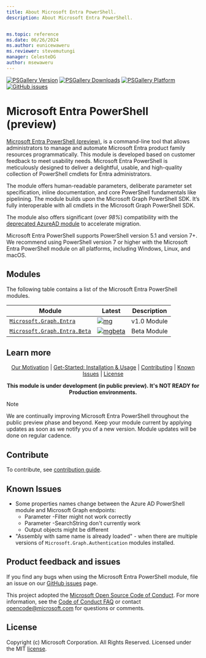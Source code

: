 ```yaml
---
title: About Microsoft Entra PowerShell.
description: About Microsoft Entra PowerShell.


ms.topic: reference
ms.date: 06/26/2024
ms.author: eunicewaweru
ms.reviewer: stevemutungi
manager: CelesteDG
author: msewaweru
---
```


[![PSGallery Version](https://img.shields.io/powershellgallery/v/Microsoft.Graph.Entra.svg?style=flat&logo=powershell&label=PSGallery%20Version)](https://www.powershellgallery.com/packages/Microsoft.Graph.Entra) 
[![PSGallery Downloads](https://img.shields.io/powershellgallery/dt/Microsoft.Graph.Entra.svg?style=flat&logo=powershell&label=PSGallery%20Downloads)](https://www.powershellgallery.com/packages/Microsoft.Graph.Entra)
[![PSGallery Platform](https://img.shields.io/powershellgallery/p/Microsoft.Graph.Entra.svg?style=flat&logo=powershell&label=PSGallery%20Platform)](https://www.powershellgallery.com/packages/Microsoft.Graph.Entra)
[![GitHub issues](https://img.shields.io/github/issues/microsoftgraph/entra-powershell)](https://github.com/microsoftgraph/entra-powershell/issues)

# Microsoft Entra PowerShell (preview)

[Microsoft Entra PowerShell (preview)][learn.microsoft], is a command-line tool that allows administrators to manage and automate Microsoft Entra product family resources programmatically. This module is developed based on customer feedback to meet usability needs. Microsoft Entra PowerShell is meticulously designed to deliver a delightful, usable, and high-quality collection of PowerShell cmdlets for Entra administrators.

The module offers human-readable parameters, deliberate parameter set specification, inline documentation, and core PowerShell fundamentals like pipelining. The module builds upon the Microsoft Graph PowerShell SDK. It’s fully interoperable with all cmdlets in the Microsoft Graph PowerShell SDK.

The module also offers significant (over _98%_) compatibility  with the [deprecated AzureAD module][azureADDeprecationArticle] to accelerate migration.

Microsoft Entra PowerShell supports PowerShell version 5.1 and version 7+. We recommend using PowerShell version 7 or higher with the Microsoft Entra PowerShell module on all platforms, including Windows, Linux, and macOS.

## Modules

The following table contains a list of the Microsoft Entra PowerShell modules.

| Module                                             | Latest                          | Description |
| -------------------------------------------------- | ------------------------------- | ----------- |
| [`Microsoft.Graph.Entra`][entrapsgallery]          | [![mg]][entrapsgallery]         | v1.0 Module |
| [`Microsoft.Graph.Entra.Beta`][entrapsgallerybeta] | [![mgbeta]][entrapsgallerybeta] | Beta Module |

## Learn more

<p align="center">
   <a href="MOTIVATION.md">Our Motivation</a> |
  <a href="GET-STARTED.md">Get-Started: Installation & Usage</a> |
  <a href="#contributing">Contributing</a> |
  <a href="#known-issues">Known Issues</a> |
  <a href="#license">License</a>
</p>

<p align="center">
<strong>This module is under development (in public preview). It's NOT READY for Production environments.</strong>
</p>

> [!NOTE]  
> We are continually improving Microsoft Entra PowerShell throughout the public preview phase and beyond. Keep your module current by applying updates as soon as we notify you of a new version. Module updates will be done on regular cadence.

## Contribute

To contribute, see [contribution guide](CONTRIBUTING.md).

## Known Issues

- Some properties names change between the Azure AD PowerShell module and Microsoft Graph endpoints:
  - Parameter -Filter might not work correctly
  - Parameter -SearchString don't currently work
  - Output objects might be different
- "Assembly with same name is already loaded" - when there are multiple versions of `Microsoft.Graph.Authentication` modules installed.

## Product feedback and issues

If you find any bugs when using the Microsoft Entra PowerShell module, file an issue on our [GitHub issues][entraPowershellIssues] page.

This project adopted the [Microsoft Open Source Code of Conduct](https://opensource.microsoft.com/codeofconduct/). For more information, see the [Code of Conduct FAQ](https://opensource.microsoft.com/codeofconduct/faq/) or contact [opencode@microsoft.com](mailto:opencode@microsoft.com) for questions or comments.

## License

Copyright (c) Microsoft Corporation. All Rights Reserved. Licensed under the MIT [license](LICENSE).

<!-- PS Gallery -->
[entrapsgallery]: https://www.powershellgallery.com/packages/Microsoft.Graph.Entra/
[entrapsgallerybeta]: https://www.powershellgallery.com/packages/Microsoft.Graph.Entra.Beta/

[mg]: https://img.shields.io/powershellgallery/v/Microsoft.Graph.Entra.svg?style=flat-square&label=Microsoft.Graph.Entra
[mgbeta]: https://img.shields.io/powershellgallery/v/Microsoft.Graph.Entra.Beta.svg?style=flat-square&label=Microsoft.Graph.Entra.Beta

[entraPowershellIssues]: https://github.com/microsoftgraph/entra-powershell/issues
[azureADDeprecationArticle]: https://techcommunity.microsoft.com/t5/microsoft-entra-blog/important-update-deprecation-of-azure-ad-powershell-and-msonline/ba-p/4094536
[learn.microsoft]: https://aka.ms/entra/ps
